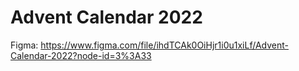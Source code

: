 # Advent Calendar 2022

Figma: https://www.figma.com/file/ihdTCAk0OiHjr1i0u1xiLf/Advent-Calendar-2022?node-id=3%3A33